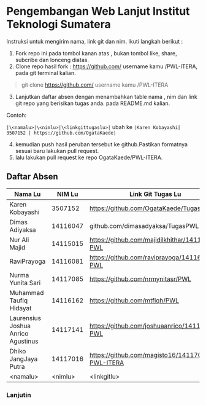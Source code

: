 # Pengembangan Web Lanjut Institut Teknologi Sumatera

Instruksi untuk mengirim nama, link git dan nim. Ikuti langkah berikut :

1. Fork repo ini pada tombol kanan atas , bukan tombol like, share, subcribe dan lonceng diatas.
2. Clone repo hasil fork : https://github.com/ username kamu /PWL-ITERA, pada git terminal kalian.
> git clone  https://github.com/ username kamu /PWL-ITERA

3. Lanjutkan daftar absen dengan menambahkan table nama , nim dan link git repo yang berisikan tugas anda. pada README.md kalian.

Contoh:

`
|\<namalu>|\<nimlu>|\<linkgittugaslu>|
`
ubah ke
`
|Karen Kobayashi| 3507152 | https://github.com/OgataKaede|
`

4. kemudian push hasil peruban tersebut ke github.Pastikan formatnya sesuai baru lakukan pull request.
5. lalu lakukan pull request ke repo OgataKaede/PWL-ITERA.

## Daftar Absen

| Nama Lu| NIM Lu | Link Git Tugas Lu |
|--|--|--|
|Karen Kobayashi| 3507152 | https://github.com/OgataKaede/TugasPWL |
|Dimas Adiyaksa | 14116047 | github.com/dimasadyaksa/TugasPWL |
|Nur Ali Majid	| 14115015 | https://github.com/majidilkhithar/14115015-PWL |
|RaviPrayoga    | 14116081 | https://github.com/raviprayoga/14116081-PWL |
|Nurma Yunita Sari | 14117085 | https://github.com/nrmynitasr/PWL |
|Muhammad Taufiq Hidayat | 14116162 | https://github.com/mtfiqh/PWL |
|Laurensius Joshua Anrico Agustinus | 14117141 | https://github.com/joshuaanrico/14117141-PWL |
|Dhiko JangJaya Putra | 14117016 | https://github.com/magisto16/14117016-PWL-ITERA |
|\<namalu>|\<nimlu>|\<linkgitlu>|

### Lanjutin

